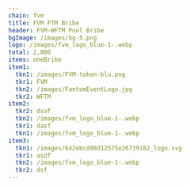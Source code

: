 ```yaml
---
chain: fvm
title: FVM FTM Bribe
header: FVM-WFTM Pool Bribe
bgImage: /images/bg-5.png
logo: /images/fvm_logo_blue-1-.webp
total: 2,800
items: oneBribe
item1:
  tkn1: /images/FVM-token-blu.png
  tkr1: FVM
  tkn2: /images/FantomEventLogo.jpg
  tkr2: WFTM
item2:
  tkr2: dsaf
  tkn2: /images/fvm_logo_blue-1-.webp
  tkr1: dasf
  tkn1: /images/fvm_logo_blue-1-.webp
item3:
  tkn1: /images/642ebcd98d12575e36739182_logo.svg
  tkr1: asdf
  tkn2: /images/fvm_logo_blue-1-.webp
  tkr2: dsf
---
```

